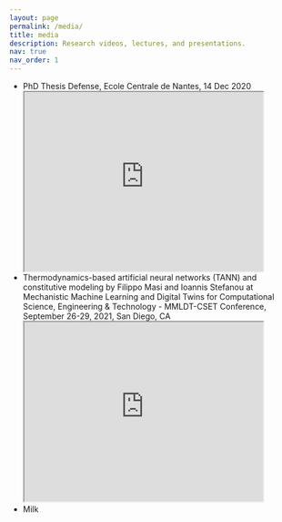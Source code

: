 ```yaml
---
layout: page
permalink: /media/
title: media
description: Research videos, lectures, and presentations.
nav: true
nav_order: 1
---
```

<!-- _pages/publications.md -->


<ul>
  <li>PhD Thesis Defense, Ecole Centrale de Nantes, 14 Dec 2020

  <div>
  <iframe width="420" height="315" src="https://www.youtube.com/embed/9EzR6C18zWk">
  </iframe>
  </div> </li>
  <li>Thermodynamics-based artificial neural networks (TANN) and constitutive modeling by Filippo Masi and Ioannis Stefanou at Mechanistic Machine Learning and Digital Twins for Computational Science, Engineering & Technology - MMLDT-CSET Conference, September 26-29, 2021, San Diego, CA

  <iframe width="420" height="315" src="https://www.youtube.com/embed/p6UJ03P6LUY">
  </iframe></li>
  <li>Milk</li>
</ul>
